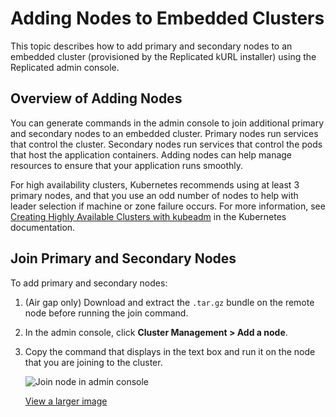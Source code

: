 # Adding Nodes to Embedded Clusters

This topic describes how to add primary and secondary nodes to an embedded cluster (provisioned by the Replicated kURL installer) using the Replicated admin console.

## Overview of Adding Nodes

You can generate commands in the admin console to join additional primary and secondary nodes to an embedded cluster. Primary nodes run services that control the cluster. Secondary nodes run services that control the pods that host the application containers. Adding nodes can help manage resources to ensure that your application runs smoothly.

For high availability clusters, Kubernetes recommends using at least 3 primary nodes, and that you use an odd number of nodes to help with leader selection if machine or zone failure occurs. For more information, see [Creating Highly Available Clusters with kubeadm](https://kubernetes.io/docs/setup/production-environment/tools/kubeadm/high-availability/) in the Kubernetes documentation.

## Join Primary and Secondary Nodes

To add primary and secondary nodes:

1. (Air gap only) Download and extract the `.tar.gz` bundle on the remote node before running the join command.
1. In the admin console, click **Cluster Management > Add a node**.
1. Copy the command that displays in the text box and run it on the node that you are joining to the cluster.

     ![Join node in admin console](/images/join-node.png)

     [View a larger image](/images/join-node.png)